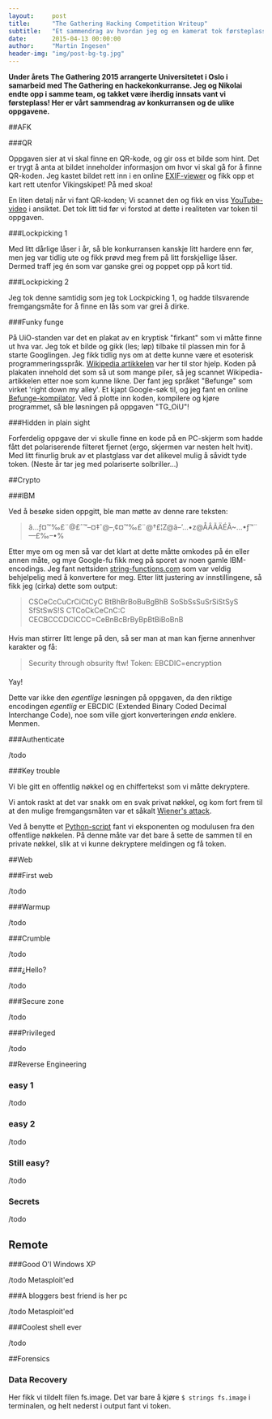 ```yaml
---
layout:     post
title:      "The Gathering Hacking Competition Writeup"
subtitle:   "Et sammendrag av hvordan jeg og en kamerat tok førsteplass i hackekonkurransen på The Gathering."
date:       2015-04-13 00:00:00
author:     "Martin Ingesen"
header-img: "img/post-bg-tg.jpg"
---
```


**Under årets The Gathering 2015 arrangerte Universitetet i Oslo i samarbeid med The Gathering en hackekonkurranse. Jeg og Nikolai endte opp i samme team, og takket være iherdig innsats vant vi førsteplass! Her er vårt sammendrag av konkurransen og de ulike oppgavene.**

##AFK

###QR

Oppgaven sier at vi skal finne en QR-kode, og gir oss et bilde som hint. Det er trygt å anta at bildet inneholder informasjon om hvor vi skal gå for å finne QR-koden. Jeg kastet bildet rett inn i en online [EXIF-viewer](http://regex.info/exif.cgi) og fikk opp et kart rett utenfor Vikingskipet! På med skoa!

En liten detalj når vi fant QR-koden; Vi scannet den og fikk en viss [YouTube-video](https://www.youtube.com/watch?v=dQw4w9WgXcQ) i ansiktet. Det tok litt tid før vi forstod at dette i realiteten var token til oppgaven.

###Lockpicking 1

Med litt dårlige låser i år, så ble konkurransen kanskje litt hardere enn før, men jeg var tidlig ute og fikk prøvd meg frem på litt forskjellige låser. Dermed traff jeg én som var ganske grei og poppet opp på kort tid.

###Lockpicking 2

Jeg tok denne samtidig som jeg tok Lockpicking 1, og hadde tilsvarende fremgangsmåte for å finne en lås som var grei å dirke.

###Funky funge

På UiO-standen var det en plakat av en kryptisk "firkant" som vi måtte finne ut hva var. Jeg tok et bilde og gikk (les; løp) tilbake til plassen min for å starte Googlingen. Jeg fikk tidlig nys om at dette kunne være et esoterisk programmeringsspråk. [Wikipedia artikkelen](http://en.wikipedia.org/wiki/Esoteric_programming_language) var her til stor hjelp. Koden på plakaten innehold det som så ut som mange piler, så jeg scannet Wikipedia-artikkelen etter noe som kunne likne. Der fant jeg språket "Befunge" som virket 'right down my alley'. Et kjapt Google-søk til, og jeg fant en online [Befunge-kompilator](http://www.tutorialspoint.com/compile_befunge_online.php). Ved å plotte inn koden, kompilere og kjøre programmet, så ble løsningen på oppgaven "TG_OiU"!

###Hidden in plain sight

Forferdelig oppgave der vi skulle finne en kode på en PC-skjerm som hadde fått det polariserende filteret fjernet (ergo, skjermen var nesten helt hvit). Med litt finurlig bruk av et plastglass var det alikevel mulig å såvidt tyde token. (Neste år tar jeg med polariserte solbriller...)

##Crypto

###IBM

Ved å besøke siden oppgitt, ble man møtte av denne rare teksten:

> â…ƒ¤™‰£¨@£ˆ™–¤‡ˆ@–‚¢¤™‰£¨@†£¦Z@ã–’…•z@ÅÂÃÄÉÃ~…•ƒ™¨—£‰–•%

Etter mye om og men så var det klart at dette måtte omkodes på én eller annen måte, og mye Google-fu fikk meg på sporet av noen gamle IBM-encodings.
Jeg fant nettsiden [string-functions.com](http://www.string-functions.com/encodedecode.aspx) som var veldig behjelpelig med å konvertere for meg. Etter litt justering av innstillingene, så fikk jeg (cirka) dette som output:

> CSCeCcCuCrCiCtCyC BtBhBrBoBuBgBhB SoSbSsSuSrSiStSyS SfStSwS!S CTCoCkCeCnC:C CECBCCCDCICCC=CeBnBcBrByBpBtBiBoBnB

Hvis man stirrer litt lenge på den, så ser man at man kan fjerne annenhver karakter og få:

>Security through obsurity ftw! Token: EBCDIC=encryption

Yay!

Dette var ikke den *egentlige* løsningen på oppgaven, da den riktige encodingen *egentlig* er EBCDIC (Extended Binary Coded Decimal Interchange Code), noe som ville gjort konverteringen *enda* enklere. Menmen.

###Authenticate

/todo

###Key trouble

Vi ble gitt en offentlig nøkkel og en chiffertekst som vi måtte dekryptere.

Vi antok raskt at det var snakk om en svak privat nøkkel, og kom fort frem til at den mulige fremgangsmåten var et såkalt [Wiener's attack](http://en.wikipedia.org/wiki/Wiener's_attack).

Ved å benytte et [Python-script](https://github.com/pablocelayes/rsa-wiener-attack) fant vi eksponenten og modulusen fra den offentlige nøkkelen. På denne måte var det bare å sette de sammen til en private nøkkel, slik at vi kunne dekryptere meldingen og få token.

##Web


###First web

/todo

###Warmup

/todo

###Crumble

/todo

###¿Hello?

/todo

###Secure zone

/todo

###Privileged

/todo

##Reverse Engineering

### easy 1

/todo

### easy 2

/todo

### Still easy?

/todo

### Secrets

/todo

## Remote

###Good O'l Windows XP

/todo Metasploit'ed

###A bloggers best friend is her pc

/todo Metasploit'ed

###Coolest shell ever

/todo

##Forensics

### Data Recovery

Her fikk vi tildelt filen fs.image. Det var bare å kjøre ```$ strings fs.image``` i terminalen, og helt nederst i output fant vi token.

